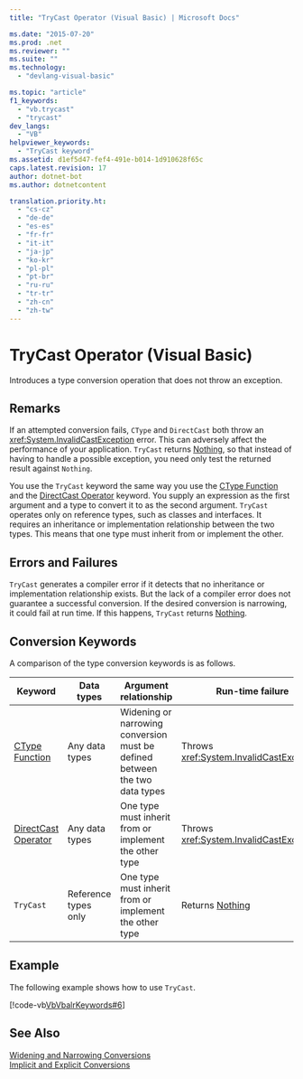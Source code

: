 ```yaml
---
title: "TryCast Operator (Visual Basic) | Microsoft Docs"

ms.date: "2015-07-20"
ms.prod: .net
ms.reviewer: ""
ms.suite: ""
ms.technology: 
  - "devlang-visual-basic"

ms.topic: "article"
f1_keywords: 
  - "vb.trycast"
  - "trycast"
dev_langs: 
  - "VB"
helpviewer_keywords: 
  - "TryCast keyword"
ms.assetid: d1ef5d47-fef4-491e-b014-1d910628f65c
caps.latest.revision: 17
author: dotnet-bot
ms.author: dotnetcontent

translation.priority.ht: 
  - "cs-cz"
  - "de-de"
  - "es-es"
  - "fr-fr"
  - "it-it"
  - "ja-jp"
  - "ko-kr"
  - "pl-pl"
  - "pt-br"
  - "ru-ru"
  - "tr-tr"
  - "zh-cn"
  - "zh-tw"
---
```

# TryCast Operator (Visual Basic)
Introduces a type conversion operation that does not throw an exception.  
  
## Remarks  
 If an attempted conversion fails, `CType` and `DirectCast` both throw an <xref:System.InvalidCastException> error. This can adversely affect the performance of your application. `TryCast` returns [Nothing](../../../visual-basic/language-reference/nothing.md), so that instead of having to handle a possible exception, you need only test the returned result against `Nothing`.  
  
 You use the `TryCast` keyword the same way you use the [CType Function](../../../visual-basic/language-reference/functions/ctype-function.md) and the [DirectCast Operator](../../../visual-basic/language-reference/operators/directcast-operator.md) keyword. You supply an expression as the first argument and a type to convert it to as the second argument. `TryCast` operates only on reference types, such as classes and interfaces. It requires an inheritance or implementation relationship between the two types. This means that one type must inherit from or implement the other.  
  
## Errors and Failures  
 `TryCast` generates a compiler error if it detects that no inheritance or implementation relationship exists. But the lack of a compiler error does not guarantee a successful conversion. If the desired conversion is narrowing, it could fail at run time. If this happens, `TryCast` returns [Nothing](../../../visual-basic/language-reference/nothing.md).  
  
## Conversion Keywords  
 A comparison of the type conversion keywords is as follows.  
  
|Keyword|Data types|Argument relationship|Run-time failure|  
|---|---|---|---|  
|[CType Function](../../../visual-basic/language-reference/functions/ctype-function.md)|Any data types|Widening or narrowing conversion must be defined between the two data types|Throws <xref:System.InvalidCastException>|  
|[DirectCast Operator](../../../visual-basic/language-reference/operators/directcast-operator.md)|Any data types|One type must inherit from or implement the other type|Throws <xref:System.InvalidCastException>|  
|`TryCast`|Reference types only|One type must inherit from or implement the other type|Returns [Nothing](../../../visual-basic/language-reference/nothing.md)|  
  
## Example  
 The following example shows how to use `TryCast`.  
  
 [!code-vb[VbVbalrKeywords#6](../../../visual-basic/language-reference/codesnippet/VisualBasic/trycast-operator_1.vb)]  
  
## See Also  
 [Widening and Narrowing Conversions](../../../visual-basic/programming-guide/language-features/data-types/widening-and-narrowing-conversions.md)   
 [Implicit and Explicit Conversions](../../../visual-basic/programming-guide/language-features/data-types/implicit-and-explicit-conversions.md)